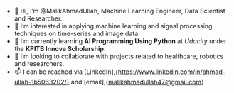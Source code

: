 - 👋 Hi, I’m @MalikAhmadUllah, Machine Learning Engineer, Data Scientist and Researcher.
- 👀 I’m interested in applying machine learning and signal processing techniques on time-series and image data.
- 🌱 I’m currently learning **AI Programming Using Python** at *Udacity* under the **KPITB Innova Scholarship**. 
- 💞️ I’m looking to collaborate with projects related to healthcare, robotics and researchers.
- 📫 I can be reached via [LinkedIn],{https://www.linkedin.com/in/ahmad-ullah-1b5063202/} and [email],{malikahmadullah47@gmail.com}

<!---
MalikAhmadUllah/MalikAhmadUllah is a ✨ special ✨ repository because its `README.md` (this file) appears on your GitHub profile.
You can click the Preview link to take a look at your changes.
--->
